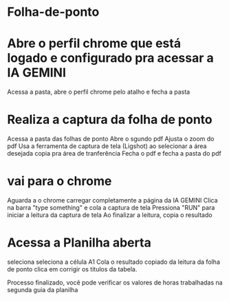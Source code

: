 # Folha-de-ponto
# Abre o perfil chrome que está logado e configurado pra acessar a IA GEMINI
Acessa a pasta, abre o perfil chrome pelo atalho e fecha a pasta

# Realiza a captura da folha de ponto
Acessa a pasta das folhas de ponto 
Abre o sgundo pdf Ajusta o zoom do pdf 
Usa a ferramenta de captura de tela (Ligshot) ao selecionar a área desejada copia pra área de tranferência 
Fecha o pdf e fecha a pasta do pdf
# vai para o chrome
Aguarda a o chrome carregar completamente a página da IA GEMINI 
Clica na barra "type something" e cola a captura de tela
Pressiona "RUN" para iniciar a leitura da captura de tela 
Ao finalizar a leitura, copia o resultado
# Acessa a Planilha aberta
seleciona seleciona a célula A1
Cola o resultado copiado da leitura da folha de ponto 
clica em corrigir os titulos da tabela.

Processo finalizado, você pode verificar os valores de horas trabalhadas na segunda guia da planilha
